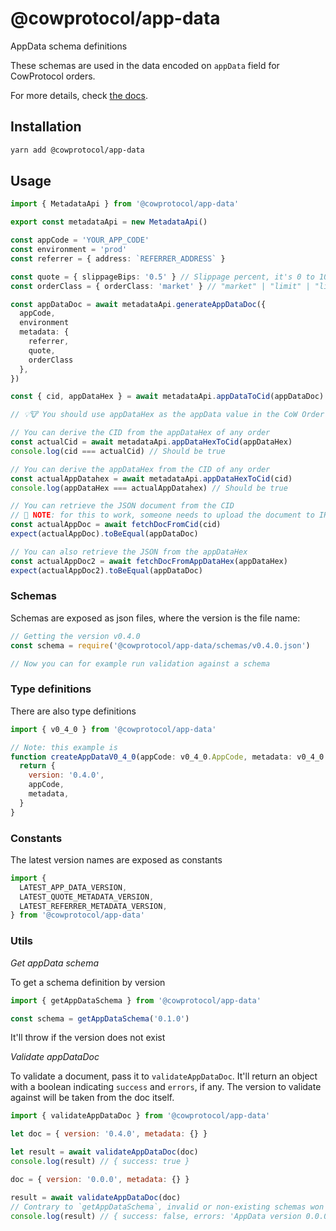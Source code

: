 # @cowprotocol/app-data

AppData schema definitions

These schemas are used in the data encoded on `appData` field for CowProtocol orders.

For more details, check [the docs](https://docs.cow.fi/cow-sdk/order-meta-data-appdata).

## Installation

```bash
yarn add @cowprotocol/app-data
```

## Usage

```typescript
import { MetadataApi } from '@cowprotocol/app-data'

export const metadataApi = new MetadataApi()

const appCode = 'YOUR_APP_CODE'
const environment = 'prod'
const referrer = { address: `REFERRER_ADDRESS` }

const quote = { slippageBips: '0.5' } // Slippage percent, it's 0 to 100
const orderClass = { orderClass: 'market' } // "market" | "limit" | "liquidity"

const appDataDoc = await metadataApi.generateAppDataDoc({
  appCode,
  environment
  metadata: {
    referrer,
    quote,
    orderClass
  },
})

const { cid, appDataHex } = await metadataApi.appDataToCid(appDataDoc)

// 💡🐮 You should use appDataHex as the appData value in the CoW Order. "cid" Identifies the metadata associated to the CoW order in IPFS

// You can derive the CID from the appDataHex of any order
const actualCid = await metadataApi.appDataHexToCid(appDataHex)
console.log(cid === actualCid) // Should be true

// You can derive the appDataHex from the CID of any order
const actualAppDatahex = await metadataApi.appDataHexToCid(cid)
console.log(appDataHex === actualAppDatahex) // Should be true

// You can retrieve the JSON document from the CID
// 🔔 NOTE: for this to work, someone needs to upload the document to IPFS (the CoW API does it, but anyone could upload it too)
const actualAppDoc = await fetchDocFromCid(cid)
expect(actualAppDoc).toBeEqual(appDataDoc)

// You can also retrieve the JSON from the appDataHex
const actualAppDoc2 = await fetchDocFromAppDataHex(appDataHex)
expect(actualAppDoc2).toBeEqual(appDataDoc)
```

### Schemas

Schemas are exposed as json files, where the version is the file name:

```js
// Getting the version v0.4.0
const schema = require('@cowprotocol/app-data/schemas/v0.4.0.json')

// Now you can for example run validation against a schema
```

### Type definitions

There are also type definitions

```js
import { v0_4_0 } from '@cowprotocol/app-data'

// Note: this example is
function createAppDataV0_4_0(appCode: v0_4_0.AppCode, metadata: v0_4_0.Metadata): v0_4_0.AppDataRootSchema {
  return {
    version: '0.4.0',
    appCode,
    metadata,
  }
}
```

### Constants

The latest version names are exposed as constants

```js
import {
  LATEST_APP_DATA_VERSION,
  LATEST_QUOTE_METADATA_VERSION,
  LATEST_REFERRER_METADATA_VERSION,
} from '@cowprotocol/app-data'
```

### Utils

_Get appData schema_

To get a schema definition by version

```js
import { getAppDataSchema } from '@cowprotocol/app-data'

const schema = getAppDataSchema('0.1.0')
```

It'll throw if the version does not exist

_Validate appDataDoc_

To validate a document, pass it to `validateAppDataDoc`.
It'll return an object with a boolean indicating `success` and `errors`, if any.
The version to validate against will be taken from the doc itself.

```js
import { validateAppDataDoc } from '@cowprotocol/app-data'

let doc = { version: '0.4.0', metadata: {} }

let result = await validateAppDataDoc(doc)
console.log(result) // { success: true }

doc = { version: '0.0.0', metadata: {} }

result = await validateAppDataDoc(doc)
// Contrary to `getAppDataSchema`, invalid or non-existing schemas won't throw
console.log(result) // { success: false, errors: 'AppData version 0.0.0 doesn\'t exist'}
```
